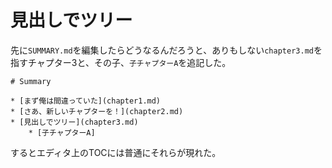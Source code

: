 # 見出しでツリー

先に`SUMMARY.md`を編集したらどうなるんだろうと、ありもしない`chapter3.md`を指すチャプター3と、その子、`子チャプターA`を追記した。

```
# Summary

* [まず俺は間違っていた](chapter1.md)
* [さあ、新しいチャプターを！](chapter2.md)
* [見出しでツリー](chapter3.md)
    * [子チャプターA]
```

するとエディタ上のTOCには普通にそれらが現れた。

